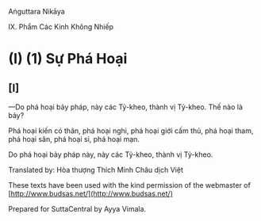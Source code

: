  

Aṅguttara Nikāya

IX. Phẩm Các Kinh Không Nhiếp

# (I) (1) Sự Phá Hoại

## \[I\]

—Do phá hoại bảy pháp, này các Tỷ-kheo, thành vị Tỷ-kheo. Thế nào là bảy?

Phá hoại kiến có thân, phá hoại nghi, phá hoại giới cấm thủ, phá hoại tham, phá hoại sân, phá hoại si, phá hoại mạn.

Do phá hoại bảy pháp này, này các Tỷ-kheo, thành vị Tỷ-kheo.

Translated by: Hòa thượng Thích Minh Châu dịch Việt

These texts have been used with the kind permission of the webmaster of [http://www.budsas.net/](http://www.budsas.net/)

Prepared for SuttaCentral by Ayya Vimala.